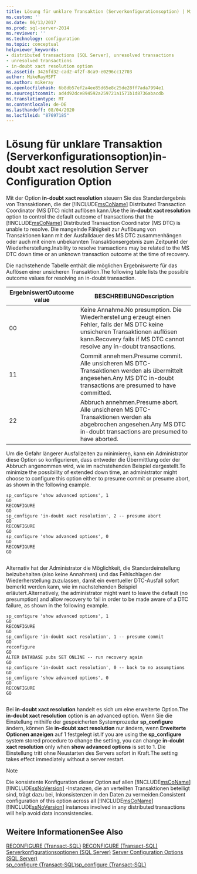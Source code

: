```yaml
---
title: Lösung für unklare Transaktion (Serverkonfigurationsoption) | Microsoft-Dokumentation
ms.custom: ''
ms.date: 06/13/2017
ms.prod: sql-server-2014
ms.reviewer: ''
ms.technology: configuration
ms.topic: conceptual
helpviewer_keywords:
- distributed transactions [SQL Server], unresolved transactions
- unresolved transactions
- in-doubt xact resolution option
ms.assetid: 3426fd32-cad2-4f2f-8ca9-e0296cc12703
author: MikeRayMSFT
ms.author: mikeray
ms.openlocfilehash: 6b8db57ef2a4ee85d65e8c25de28ff7ada7994e1
ms.sourcegitcommit: ad4d92dce894592a259721a1571b1d8736abacdb
ms.translationtype: MT
ms.contentlocale: de-DE
ms.lasthandoff: 08/04/2020
ms.locfileid: "87697185"
---
```

# <a name="in-doubt-xact-resolution-server-configuration-option"></a><span data-ttu-id="050ea-102">Lösung für unklare Transaktion (Serverkonfigurationsoption)</span><span class="sxs-lookup"><span data-stu-id="050ea-102">in-doubt xact resolution Server Configuration Option</span></span>
  <span data-ttu-id="050ea-103">Mit der Option **in-doubt xact resolution** steuern Sie das Standardergebnis von Transaktionen, die der [!INCLUDE[msCoName](../../includes/msconame-md.md)] Distributed Transaction Coordinator (MS DTC) nicht auflösen kann.</span><span class="sxs-lookup"><span data-stu-id="050ea-103">Use the **in-doubt xact resolution** option to control the default outcome of transactions that the [!INCLUDE[msCoName](../../includes/msconame-md.md)] Distributed Transaction Coordinator (MS DTC) is unable to resolve.</span></span> <span data-ttu-id="050ea-104">Die mangelnde Fähigkeit zur Auflösung von Transaktionen kann mit der Ausfalldauer des MS DTC zusammenhängen oder auch mit einem unbekannten Transaktionsergebnis zum Zeitpunkt der Wiederherstellung.</span><span class="sxs-lookup"><span data-stu-id="050ea-104">Inability to resolve transactions may be related to the MS DTC down time or an unknown transaction outcome at the time of recovery.</span></span>  
  
 <span data-ttu-id="050ea-105">Die nachstehende Tabelle enthält die möglichen Ergebniswerte für das Auflösen einer unsicheren Transaktion.</span><span class="sxs-lookup"><span data-stu-id="050ea-105">The following table lists the possible outcome values for resolving an in-doubt transaction.</span></span>  
  
|<span data-ttu-id="050ea-106">Ergebniswert</span><span class="sxs-lookup"><span data-stu-id="050ea-106">Outcome value</span></span>|<span data-ttu-id="050ea-107">BESCHREIBUNG</span><span class="sxs-lookup"><span data-stu-id="050ea-107">Description</span></span>|  
|-------------------|-----------------|  
|<span data-ttu-id="050ea-108">0</span><span class="sxs-lookup"><span data-stu-id="050ea-108">0</span></span>|<span data-ttu-id="050ea-109">Keine Annahme.</span><span class="sxs-lookup"><span data-stu-id="050ea-109">No presumption.</span></span> <span data-ttu-id="050ea-110">Die Wiederherstellung erzeugt einen Fehler, falls der MS DTC keine unsicheren Transaktionen auflösen kann.</span><span class="sxs-lookup"><span data-stu-id="050ea-110">Recovery fails if MS DTC cannot resolve any in-doubt transactions.</span></span>|  
|<span data-ttu-id="050ea-111">1</span><span class="sxs-lookup"><span data-stu-id="050ea-111">1</span></span>|<span data-ttu-id="050ea-112">Commit annehmen.</span><span class="sxs-lookup"><span data-stu-id="050ea-112">Presume commit.</span></span> <span data-ttu-id="050ea-113">Alle unsicheren MS DTC-Transaktionen werden als übermittelt angesehen.</span><span class="sxs-lookup"><span data-stu-id="050ea-113">Any MS DTC in-doubt transactions are presumed to have committed.</span></span>|  
|<span data-ttu-id="050ea-114">2</span><span class="sxs-lookup"><span data-stu-id="050ea-114">2</span></span>|<span data-ttu-id="050ea-115">Abbruch annehmen.</span><span class="sxs-lookup"><span data-stu-id="050ea-115">Presume abort.</span></span> <span data-ttu-id="050ea-116">Alle unsicheren MS DTC-Transaktionen werden als abgebrochen angesehen.</span><span class="sxs-lookup"><span data-stu-id="050ea-116">Any MS DTC in-doubt transactions are presumed to have aborted.</span></span>|  
  
 <span data-ttu-id="050ea-117">Um die Gefahr längerer Ausfallzeiten zu minimieren, kann ein Administrator diese Option so konfigurieren, dass entweder die Übermittlung oder der Abbruch angenommen wird, wie im nachstehenden Beispiel dargestellt.</span><span class="sxs-lookup"><span data-stu-id="050ea-117">To minimize the possibility of extended down time, an administrator might choose to configure this option either to presume commit or presume abort, as shown in the following example.</span></span>  
  
```  
sp_configure 'show advanced options', 1  
GO  
RECONFIGURE  
GO  
sp_configure 'in-doubt xact resolution', 2 -- presume abort  
GO  
RECONFIGURE  
GO  
sp_configure 'show advanced options', 0  
GO  
RECONFIGURE  
GO  
  
```  
  
 <span data-ttu-id="050ea-118">Alternativ hat der Administrator die Möglichkeit, die Standardeinstellung beizubehalten (also keine Annahmen) und das Fehlschlagen der Wiederherstellung zuzulassen, damit ein eventueller DTC-Ausfall sofort bemerkt werden kann, wie im nachstehenden Beispiel erläutert.</span><span class="sxs-lookup"><span data-stu-id="050ea-118">Alternatively, the administrator might want to leave the default (no presumption) and allow recovery to fail in order to be made aware of a DTC failure, as shown in the following example.</span></span>  
  
```  
sp_configure 'show advanced options', 1  
GO  
RECONFIGURE  
GO  
sp_configure 'in-doubt xact resolution', 1 -- presume commit  
GO  
reconfigure  
GO  
ALTER DATABASE pubs SET ONLINE -- run recovery again  
GO  
sp_configure 'in-doubt xact resolution', 0 -- back to no assumptions  
GO  
sp_configure 'show advanced options', 0  
GO  
RECONFIGURE  
GO  
  
```  
  
 <span data-ttu-id="050ea-119">Bei **in-doubt xact resolution** handelt es sich um eine erweiterte Option.</span><span class="sxs-lookup"><span data-stu-id="050ea-119">The **in-doubt xact resolution** option is an advanced option.</span></span> <span data-ttu-id="050ea-120">Wenn Sie die Einstellung mithilfe der gespeicherten Systemprozedur **sp_configure** ändern, können Sie **in-doubt xact resolution** nur ändern, wenn **Erweiterte Optionen anzeigen** auf 1 festgelegt ist.</span><span class="sxs-lookup"><span data-stu-id="050ea-120">If you are using the **sp_configure** system stored procedure to change the setting, you can change **in-doubt xact resolution** only when **show advanced options** is set to 1.</span></span> <span data-ttu-id="050ea-121">Die Einstellung tritt ohne Neustarten des Servers sofort in Kraft.</span><span class="sxs-lookup"><span data-stu-id="050ea-121">The setting takes effect immediately without a server restart.</span></span>  
  
> [!NOTE]  
>  <span data-ttu-id="050ea-122">Die konsistente Konfiguration dieser Option auf allen [!INCLUDE[msCoName](../../includes/msconame-md.md)][!INCLUDE[ssNoVersion](../../includes/ssnoversion-md.md)] -Instanzen, die an verteilten Transaktionen beteiligt sind, trägt dazu bei, Inkonsistenzen in den Daten zu vermeiden.</span><span class="sxs-lookup"><span data-stu-id="050ea-122">Consistent configuration of this option across all [!INCLUDE[msCoName](../../includes/msconame-md.md)][!INCLUDE[ssNoVersion](../../includes/ssnoversion-md.md)] instances involved in any distributed transactions will help avoid data inconsistencies.</span></span>  
  
## <a name="see-also"></a><span data-ttu-id="050ea-123">Weitere Informationen</span><span class="sxs-lookup"><span data-stu-id="050ea-123">See Also</span></span>  
 <span data-ttu-id="050ea-124">[RECONFIGURE &#40;Transact-SQL&#41;](/sql/t-sql/language-elements/reconfigure-transact-sql) </span><span class="sxs-lookup"><span data-stu-id="050ea-124">[RECONFIGURE &#40;Transact-SQL&#41;](/sql/t-sql/language-elements/reconfigure-transact-sql) </span></span>  
 <span data-ttu-id="050ea-125">[Serverkonfigurationsoptionen &#40;SQL Server&#41;](server-configuration-options-sql-server.md) </span><span class="sxs-lookup"><span data-stu-id="050ea-125">[Server Configuration Options &#40;SQL Server&#41;](server-configuration-options-sql-server.md) </span></span>  
 [<span data-ttu-id="050ea-126">sp_configure &#40;Transact-SQL&#41;</span><span class="sxs-lookup"><span data-stu-id="050ea-126">sp_configure &#40;Transact-SQL&#41;</span></span>](/sql/relational-databases/system-stored-procedures/sp-configure-transact-sql)  
  
  
